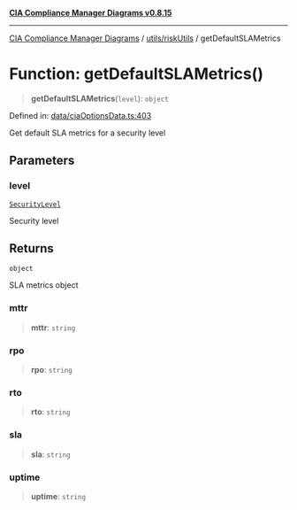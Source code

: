 [**CIA Compliance Manager Diagrams v0.8.15**](../../../README.md)

***

[CIA Compliance Manager Diagrams](../../../modules.md) / [utils/riskUtils](../README.md) / getDefaultSLAMetrics

# Function: getDefaultSLAMetrics()

> **getDefaultSLAMetrics**(`level`): `object`

Defined in: [data/ciaOptionsData.ts:403](https://github.com/Hack23/cia-compliance-manager/blob/50a3bb1fa64948444e36c06fee075b5043350db0/src/data/ciaOptionsData.ts#L403)

Get default SLA metrics for a security level

## Parameters

### level

[`SecurityLevel`](../../../types/cia/type-aliases/SecurityLevel.md)

Security level

## Returns

`object`

SLA metrics object

### mttr

> **mttr**: `string`

### rpo

> **rpo**: `string`

### rto

> **rto**: `string`

### sla

> **sla**: `string`

### uptime

> **uptime**: `string`
